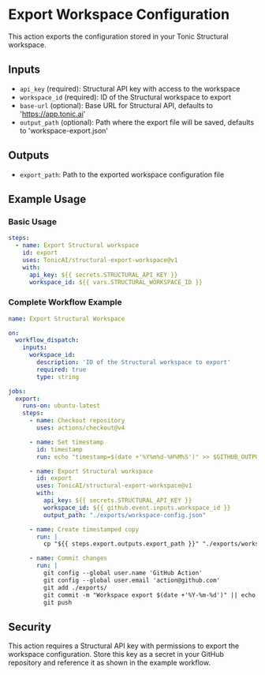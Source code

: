 # Export Workspace Configuration

This action exports the configuration stored in your Tonic Structural workspace.

## Inputs

- `api_key` (required): Structural API key with access to the workspace
- `workspace_id` (required): ID of the Structural workspace to export
- `base-url` (optional): Base URL for Structural API, defaults to 'https://app.tonic.ai'
- `output_path` (optional): Path where the export file will be saved, defaults to 'workspace-export.json'

## Outputs

- `export_path`: Path to the exported workspace configuration file

## Example Usage

### Basic Usage

```yaml
steps:
  - name: Export Structural workspace
    id: export
    uses: TonicAI/structural-export-workspace@v1
    with:
      api_key: ${{ secrets.STRUCTURAL_API_KEY }}
      workspace_id: ${{ vars.STRUCTURAL_WORKSPACE_ID }}
```

### Complete Workflow Example

```yaml
name: Export Structural Workspace

on:
  workflow_dispatch:
    inputs:
      workspace_id:
        description: 'ID of the Structural workspace to export'
        required: true
        type: string

jobs:
  export:
    runs-on: ubuntu-latest
    steps:
      - name: Checkout repository
        uses: actions/checkout@v4

      - name: Set timestamp
        id: timestamp
        run: echo "timestamp=$(date +'%Y%m%d-%H%M%S')" >> $GITHUB_OUTPUT

      - name: Export Structural workspace
        id: export
        uses: TonicAI/structural-export-workspace@v1
        with:
          api_key: ${{ secrets.STRUCTURAL_API_KEY }}
          workspace_id: ${{ github.event.inputs.workspace_id }}
          output_path: "./exports/workspace-config.json"

      - name: Create timestamped copy
        run: |
          cp "${{ steps.export.outputs.export_path }}" "./exports/workspace-config-${{ steps.timestamp.outputs.timestamp }}.json"

      - name: Commit changes
        run: |
          git config --global user.name 'GitHub Action'
          git config --global user.email 'action@github.com'
          git add ./exports/
          git commit -m "Workspace export $(date +'%Y-%m-%d')" || echo "No changes to commit"
          git push
```

## Security

This action requires a Structural API key with permissions to export the workspace configuration. Store this key as a secret in your GitHub repository and reference it as shown in the example workflow.